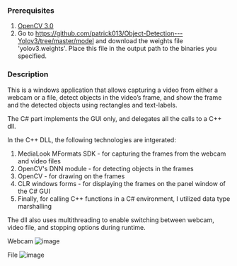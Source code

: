 ### Prerequisites
1. [OpenCV 3.0](https://opencv.org/)
2. Go to https://github.com/patrick013/Object-Detection---Yolov3/tree/master/model and download the weights file 'yolov3.weights'. Place this file in the output path to the binaries you specified.

### Description
This is a windows application that allows capturing a video from either a webcam or a file, detect
objects in the video’s frame, and show the frame and the detected objects using rectangles and
text-labels.

The C# part implements the GUI only, and delegates all the calls to a C++ dll.

In the C++ DLL, the following technologies are intgerated:

1. MediaLook MFormats SDK - for capturing the frames from the webcam and video files 
2. OpenCV's DNN module - for detecting objects in the frames
3. OpenCV - for drawing on the frames 
4. CLR windows forms - for displaying the frames on the panel window of the C# GUI
5. Finally, for calling C++ functions in a C# environment, I utilized data type marshalling

The dll also uses multithreading to enable switching between webcam, video file, and stopping options during runtime.

Webcam
![image](https://github.com/mayomeir007/BrandBrigade3/assets/59373530/b0009fda-e364-411a-94d0-a7f37c565149)

File
![image](https://github.com/mayomeir007/BrandBrigade3/assets/59373530/0c979a54-3779-48ce-8c88-9022704eb58f)








